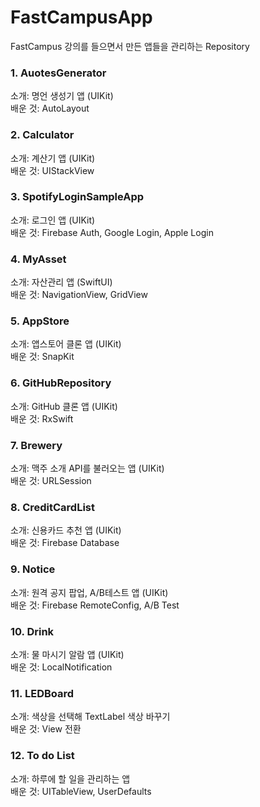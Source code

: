 # FastCampusApp
FastCampus 강의를 들으면서 만든 앱들을 관리하는 Repository

### 1. AuotesGenerator  
소개: 명언 생성기 앱 (UIKit)  
배운 것: AutoLayout
### 2. Calculator  
소개: 계산기 앱 (UIKit)  
배운 것: UIStackView
### 3. SpotifyLoginSampleApp  
소개: 로그인 앱 (UIKit)  
배운 것: Firebase Auth, Google Login, Apple Login
### 4. MyAsset  
소개: 자산관리 앱 (SwiftUI)  
배운 것: NavigationView, GridView
### 5. AppStore  
소개: 앱스토어 클론 앱 (UIKit)  
배운 것: SnapKit
### 6. GitHubRepository  
소개: GitHub 클론 앱 (UIKit)  
배운 것: RxSwift
### 7. Brewery  
소개: 맥주 소개 API를 불러오는 앱 (UIKit)  
배운 것: URLSession
### 8. CreditCardList  
소개: 신용카드 추천 앱 (UIKit)  
배운 것: Firebase Database
### 9. Notice  
소개: 원격 공지 팝업, A/B테스트 앱 (UIKit)  
배운 것: Firebase RemoteConfig, A/B Test
### 10. Drink  
소개: 물 마시기 알람 앱 (UIKit)  
배운 것: LocalNotification
### 11. LEDBoard
소개: 색상을 선택해 TextLabel 색상 바꾸기  
배운 것: View 전환
### 12. To do List
소개: 하루에 할 일을 관리하는 앱  
배운 것: UITableView, UserDefaults
